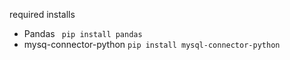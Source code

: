 required installs
  - Pandas ``` pip install pandas```
  - mysq-connector-python ```pip install mysql-connector-python```
